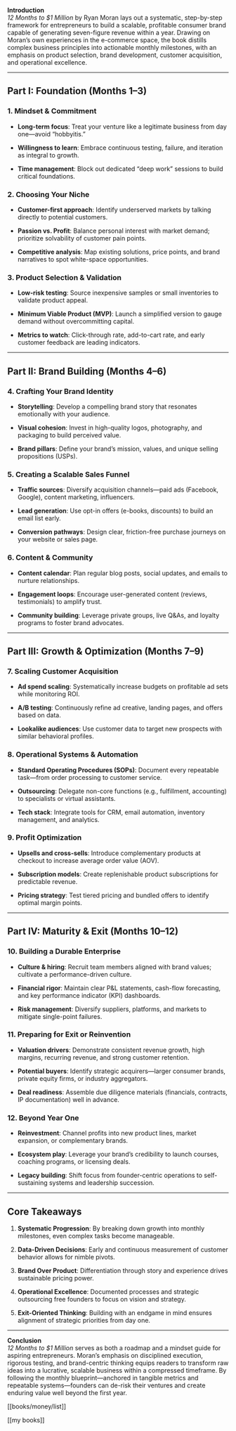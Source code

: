 **Introduction**  
_12 Months to $1 Million_ by Ryan Moran lays out a systematic, step-by-step framework for entrepreneurs to build a scalable, profitable consumer brand capable of generating seven-figure revenue within a year. Drawing on Moran’s own experiences in the e-commerce space, the book distills complex business principles into actionable monthly milestones, with an emphasis on product selection, brand development, customer acquisition, and operational excellence.

---

## Part I: Foundation (Months 1–3)

### 1. Mindset & Commitment

- **Long-term focus**: Treat your venture like a legitimate business from day one—avoid “hobbyitis.”
    
- **Willingness to learn**: Embrace continuous testing, failure, and iteration as integral to growth.
    
- **Time management**: Block out dedicated “deep work” sessions to build critical foundations.
    

### 2. Choosing Your Niche

- **Customer-first approach**: Identify underserved markets by talking directly to potential customers.
    
- **Passion vs. Profit**: Balance personal interest with market demand; prioritize solvability of customer pain points.
    
- **Competitive analysis**: Map existing solutions, price points, and brand narratives to spot white-space opportunities.
    

### 3. Product Selection & Validation

- **Low-risk testing**: Source inexpensive samples or small inventories to validate product appeal.
    
- **Minimum Viable Product (MVP)**: Launch a simplified version to gauge demand without overcommitting capital.
    
- **Metrics to watch**: Click-through rate, add-to-cart rate, and early customer feedback are leading indicators.
    

---

## Part II: Brand Building (Months 4–6)

### 4. Crafting Your Brand Identity

- **Storytelling**: Develop a compelling brand story that resonates emotionally with your audience.
    
- **Visual cohesion**: Invest in high-quality logos, photography, and packaging to build perceived value.
    
- **Brand pillars**: Define your brand’s mission, values, and unique selling propositions (USPs).
    

### 5. Creating a Scalable Sales Funnel

- **Traffic sources**: Diversify acquisition channels—paid ads (Facebook, Google), content marketing, influencers.
    
- **Lead generation**: Use opt-in offers (e-books, discounts) to build an email list early.
    
- **Conversion pathways**: Design clear, friction-free purchase journeys on your website or sales page.
    

### 6. Content & Community

- **Content calendar**: Plan regular blog posts, social updates, and emails to nurture relationships.
    
- **Engagement loops**: Encourage user-generated content (reviews, testimonials) to amplify trust.
    
- **Community building**: Leverage private groups, live Q&As, and loyalty programs to foster brand advocates.
    

---

## Part III: Growth & Optimization (Months 7–9)

### 7. Scaling Customer Acquisition

- **Ad spend scaling**: Systematically increase budgets on profitable ad sets while monitoring ROI.
    
- **A/B testing**: Continuously refine ad creative, landing pages, and offers based on data.
    
- **Lookalike audiences**: Use customer data to target new prospects with similar behavioral profiles.
    

### 8. Operational Systems & Automation

- **Standard Operating Procedures (SOPs)**: Document every repeatable task—from order processing to customer service.
    
- **Outsourcing**: Delegate non-core functions (e.g., fulfillment, accounting) to specialists or virtual assistants.
    
- **Tech stack**: Integrate tools for CRM, email automation, inventory management, and analytics.
    

### 9. Profit Optimization

- **Upsells and cross-sells**: Introduce complementary products at checkout to increase average order value (AOV).
    
- **Subscription models**: Create replenishable product subscriptions for predictable revenue.
    
- **Pricing strategy**: Test tiered pricing and bundled offers to identify optimal margin points.
    

---

## Part IV: Maturity & Exit (Months 10–12)

### 10. Building a Durable Enterprise

- **Culture & hiring**: Recruit team members aligned with brand values; cultivate a performance-driven culture.
    
- **Financial rigor**: Maintain clear P&L statements, cash-flow forecasting, and key performance indicator (KPI) dashboards.
    
- **Risk management**: Diversify suppliers, platforms, and markets to mitigate single-point failures.
    

### 11. Preparing for Exit or Reinvention

- **Valuation drivers**: Demonstrate consistent revenue growth, high margins, recurring revenue, and strong customer retention.
    
- **Potential buyers**: Identify strategic acquirers—larger consumer brands, private equity firms, or industry aggregators.
    
- **Deal readiness**: Assemble due diligence materials (financials, contracts, IP documentation) well in advance.
    

### 12. Beyond Year One

- **Reinvestment**: Channel profits into new product lines, market expansion, or complementary brands.
    
- **Ecosystem play**: Leverage your brand’s credibility to launch courses, coaching programs, or licensing deals.
    
- **Legacy building**: Shift focus from founder-centric operations to self-sustaining systems and leadership succession.
    

---

## Core Takeaways

1. **Systematic Progression**: By breaking down growth into monthly milestones, even complex tasks become manageable.
    
2. **Data-Driven Decisions**: Early and continuous measurement of customer behavior allows for nimble pivots.
    
3. **Brand Over Product**: Differentiation through story and experience drives sustainable pricing power.
    
4. **Operational Excellence**: Documented processes and strategic outsourcing free founders to focus on vision and strategy.
    
5. **Exit-Oriented Thinking**: Building with an endgame in mind ensures alignment of strategic priorities from day one.
    

---

**Conclusion**  
_12 Months to $1 Million_ serves as both a roadmap and a mindset guide for aspiring entrepreneurs. Moran’s emphasis on disciplined execution, rigorous testing, and brand-centric thinking equips readers to transform raw ideas into a lucrative, scalable business within a compressed timeframe. By following the monthly blueprint—anchored in tangible metrics and repeatable systems—founders can de-risk their ventures and create enduring value well beyond the first year.

[[books/money/list]]

[[my books]]